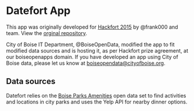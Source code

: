 # Datefort App
This app was originally developed for [Hackfort 2015](http://treefortmusicfest.com/hackfort) by @frank000 and team. View the [orginal repository](https://github.com/frank0000/hackfort-datefort).

City of Boise IT Department, @BoiseOpenData, modified the app to fit modified data sources and is hosting it, as per Hackfort prize agreement, at our boiseopenapps domain. If you have developed an app using City of Boise data, please let us know at boiseopendata@cityofboise.org.

## Data sources
Datefort relies on the [Boise Parks Amenities](http://opendata.cityofboise.org/datasets/7533d78ac95c45f88dba9b7d85e1c75c_0) open data set to find activities and locations in city parks and uses the Yelp API for nearby dinner options.